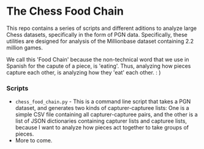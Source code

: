 # The Chess Food Chain
This repo contains a series of scripts and different aditions to analyze large Chess datasets, specifically in the form of
PGN data. Specifically, these utilities are designed for analysis of the Millionbase dataset containing 2.2 million games.

We call this 'Food Chain' because the non-technical word that we use in Spanish for the capute of a piece, is 'eating'. Thus,
analyzing how pieces capture each other, is analyzing how they 'eat' each other. : )

### Scripts
* `chess_food_chain.py` - This is a command line script that takes a PGN dataset, and generates two kinds of 
capturer-capturee lists: One is a simple CSV file containing all capturer-capturee pairs, and the other is a list of
JSON dictionaries containing capturer lists and capturee lists, because I want to analyze how pieces act together
to take groups of pieces.
* More to come.
